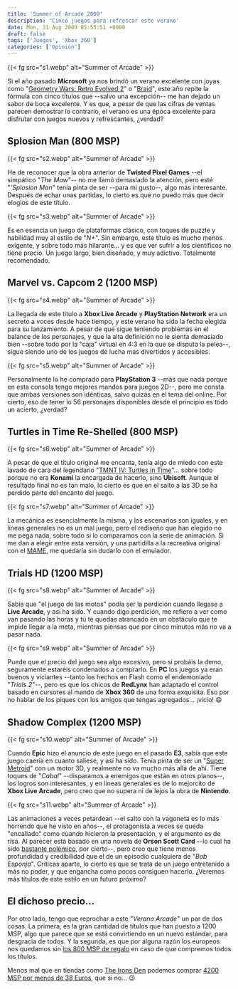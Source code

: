 ```yaml
---
title: 'Summer of Arcade 2009'
description: 'Cinco juegos para refrescar este verano'
date: Mon, 31 Aug 2009 05:55:51 +0000
draft: false
tags: ['Juegos', 'Xbox 360']
categories: ['Opinión']
---
```


{{< fg src="s1.webp" alt="Summer of Arcade" >}}

Si el año pasado **Microsoft** ya nos brindó un verano excelente con joyas como "[Geometry Wars: Retro Evolved 2](/geometry-wars-retro-evolved-2-frenetismo-vectorizado/)" o "[Braid](/braid-un-juego-diferente/)", este año repite la fórmula con cinco títulos que --salvo una excepción-- me han dejado un sabor de boca excelente. Y es que, a pesar de que las cifras de ventas parecen demostrar lo contrario, el verano es una época excelente para disfrutar con juegos nuevos y refrescantes, ¿verdad?

## Splosion Man (800 MSP)

{{< fg src="s2.webp" alt="Summer of Arcade" >}}

He de reconocer que la obra anterior de **Twisted Pixel Games** --el simpático "_The Maw_"-- no me llamó demasiado la atención, pero esté "_'Splosion Man_" tenía pinta de ser --para mi gusto--, algo más interesante. Después de echar unas partidas, lo cierto es que no puedo más que decir elogios de este título.

{{< fg src="s3.webp" alt="Summer of Arcade" >}}

Es en esencia un juego de plataformas clásico, con toques de puzzle y habilidad muy al estilo de "_N+_". Sin embargo, este título es mucho menos exigente, y sobre todo más hilarante... y es que ver sufrir a los científicos no tiene precio. Un juego largo, bien diseñado, y muy adictivo. Totalmente recomendado.

## Marvel vs. Capcom 2 (1200 MSP)

{{< fg src="s4.webp" alt="Summer of Arcade" >}}

La llegada de este título a **Xbox Live Arcade** y **PlayStation Network** era un secreto a voces desde hace tiempo, y este verano ha sido la fecha elegida para su lanzamiento. A pesar de que sigue teniendo problemas en el balance de los personajes, y que la alta definición no le sienta demasiado bien --sobre todo por la "caja" virtual en 4:3 en la que se disputa la pelea--, sigue siendo uno de los juegos de lucha mas divertidos y accesibles.

{{< fg src="s5.webp" alt="Summer of Arcade" >}}

Personalmente lo he comprado para **PlayStation 3** --más que nada porque en esta consola tengo mejores mandos para juegos 2D--, pero me consta que ambas versiones son idénticas, salvo quizás en el tema del online. Por cierto, eso de tener lo 56 personajes disponibles desde el principio es todo un acierto, ¿verdad?

## Turtles in Time Re-Shelled (800 MSP)

{{< fg src="s6.webp" alt="Summer of Arcade" >}}

A pesar de que el título original me encanta, tenía algo de miedo con este lavado de cara del legendario "[TMNT IV: Turtles in Time](/teenage-mutant-ninja-turtles/)"... sobre todo porque no era **Konami** la encargada de hacerlo, sino **Ubisoft**. Aunque el resultado final no es tan malo, lo cierto es que en el salto a las 3D se ha perdido parte del encanto del juego.

{{< fg src="s7.webp" alt="Summer of Arcade" >}}

La mecánica es esencialmente la misma, y los escenarios son iguales, y en líneas generales no es un mal juego, pero el rediseño que han elegido no me pega nada, sobre todo si lo comparamos con la serie de animación. Si me dan a elegir entre esta versión, y una partidilla a la recreativa original con el [MAME](http://mamedev.org/), me quedaría sin dudarlo con el emulador.

## Trials HD (1200 MSP)

{{< fg src="s8.webp" alt="Summer of Arcade" >}}

Sabía que "el juego de las motos" podía ser la perdición cuando llegase a **Live Arcade**, y así ha sido. Y cuando digo perdición, me refiero a ver como van pasando las horas y tú te quedas atrancado en un obstáculo que te impide llegar a la meta, mientras piensas que por cinco minutos más no va a pasar nada.

{{< fg src="s9.webp" alt="Summer of Arcade" >}}

Puede que el precio del juego sea algo excesivo, pero si probáis la demo, seguramente estaréis condenados a comprarlo. En **PC** los juegos ya eran buenos y viciantes --tanto los hechos en Flash como el endemoniado "_Trials 2_"--, pero es que los chicos de **RedLynx** han adaptado el control basado en cursores al mando de **Xbox 360** de una forma exquisita. Eso por no hablar de los piques con los amigos que tengas agregados... ¡vicio! :smile:

## Shadow Complex (1200 MSP)

{{< fg src="s10.webp" alt="Summer of Arcade" >}}

Cuando **Epic** hizo el anuncio de este juego en el pasado **E3**, sabía que este juego caería en cuanto saliese, y así ha sido. Tenía pinta de ser un "[Super Metroid](/20-anos-de-metroid-primera-parte/)" con un motor 3D, y realmente no va mucho más allá de ahí. Tiene toques de "_Cabal_" --disparamos a enemigos que están en otros planos--, los logros son interesantes, y en líneas generales es de lo mejorcito de **Xbox Live Arcade**, pero creo que no supera ni de lejos la obra de **Nintendo**.

{{< fg src="s11.webp" alt="Summer of Arcade" >}}

Las animaciones a veces petardean --el salto con la vagoneta es lo más horrendo que he visto en años--, el protagonista a veces se queda "encallado" como cuando hicieron la presentación, y el argumento es de risa. Al parecer está basado en una novela de **Orson Scott Card** --lo cual ha sido [bastante polémico](http://www.gamasutra.com/php-bin/news_index.php?story=24627), por cierto--, pero creo que tiene menos profundidad y credibilidad que el de un episodio cualquiera de "_Bob Esponja_". Críticas aparte, lo cierto es que se trata de un juego entretenido a más no poder, y que engancha como pocos consiguen hacerlo. ¿Veremos más títulos de este estilo en un futuro próximo?

## El dichoso precio...

Por otro lado, tengo que reprochar a este "_Verano Arcade_" un par de dos cosas. La primera, es la gran cantidad de títulos que han puesto a 1200 MSP, algo que parece que se está convirtiendo en un nuevo estándar, para desgracia de todos. Y la segunda, es que por alguna razón los europeos nos quedamos sin [los 800 MSP de regalo](http://www.xbox.com/en-US/community/events/summerofarcade/) en caso de que compremos todos los títulos.

Menos mal que en tiendas como [The Irons Den](http://www.theironsden.co.uk) podemos comprar [4200 MSP por menos de 38 Euros](http://www.theironsden.co.uk/acatalog/XBox_360_4200_Points_Card.html#a660), que si no... :wink: